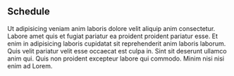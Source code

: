 ## Schedule
Ut adipisicing veniam anim laboris dolore velit aliquip anim consectetur. Labore amet quis et fugiat pariatur ea proident proident pariatur esse. Et enim in adipisicing laboris cupidatat sit reprehenderit anim laboris laborum. Quis velit pariatur velit esse occaecat est culpa in. Sint sit deserunt ullamco anim qui. Quis non proident excepteur labore qui commodo. Minim nisi nisi enim ad Lorem.

<div id="location-map"></div>
